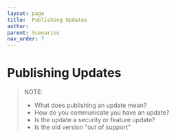 ```yaml
---
layout: page
title:  Publishing Updates
author: 
parent: Scenarios
nav_order: 7
---
```


# Publishing Updates

> NOTE: 
> - What does publishing an update mean?
> - How do you communicate you have an update?
> - Is the update a security or feature update?
> - Is the old version "out of support"
